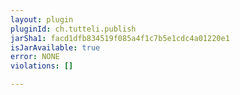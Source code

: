 ```yaml
---
layout: plugin
pluginId: ch.tutteli.publish
jarSha1: facd1dfb834519f085a4f1c7b5e1cdc4a01220e1
isJarAvailable: true
error: NONE
violations: []

---
```

